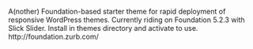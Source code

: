 <p font-family:'Courier';>A(nother) Foundation-based starter theme for rapid deployment of responsive WordPress themes. Currently riding on Foundation 5.2.3 with Slick Slider. Install in themes directory and activate to use. http://foundation.zurb.com/</p>